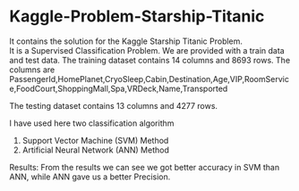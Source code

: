 # Kaggle-Problem-Starship-Titanic
It contains the solution for the Kaggle Starship Titanic Problem.  
It is a Supervised Classification Problem.
We are provided with a train data and test data. 
The training dataset contains 14 columns and 8693 rows.
The columns are PassengerId,HomePlanet,CryoSleep,Cabin,Destination,Age,VIP,RoomService,FoodCourt,ShoppingMall,Spa,VRDeck,Name,Transported

The testing dataset contains 13 columns and 4277 rows.

I have used here two classification algorithm 
1. Support Vector Machine (SVM) Method
2. Artificial Neural Network (ANN) Method

Results:
From the results we can see we got better accuracy in SVM than ANN, while ANN gave us a better Precision.
